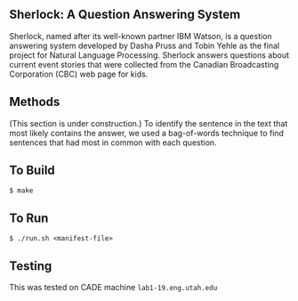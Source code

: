 Sherlock: A Question Answering System
--------
Sherlock, named after its well-known partner IBM Watson, is a question answering system developed by Dasha Pruss and Tobin Yehle as the final project for Natural Language Processing. Sherlock answers questions about current event stories that were collected from the Canadian Broadcasting Corporation (CBC) web page for kids. 

Methods
-------
(This section is under construction.) To identify the sentence in the text that most likely contains the answer, we used a bag-of-words technique to find sentences that had most in common with each question.

To Build
--------
`$ make`


To Run
------
`$ ./run.sh <manifest-file>`


Testing
-------
This was tested on CADE machine `lab1-19.eng.utah.edu`